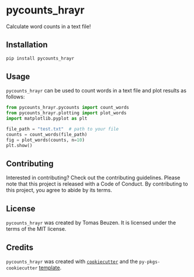 # pycounts_hrayr

Calculate word counts in a text file!

## Installation

```bash
pip install pycounts_hrayr
```

## Usage

`pycounts_hrayr` can be used to count words in a text file and plot results
as follows:

```python
from pycounts_hrayr.pycounts import count_words
from pycounts_hrayr.plotting import plot_words
import matplotlib.pyplot as plt

file_path = "test.txt"  # path to your file
counts = count_words(file_path)
fig = plot_words(counts, n=10)
plt.show()
```

## Contributing

Interested in contributing? Check out the contributing guidelines. 
Please note that this project is released with a Code of Conduct. 
By contributing to this project, you agree to abide by its terms.

## License

`pycounts_hrayr` was created by Tomas Beuzen. It is licensed under the terms
of the MIT license.

## Credits

`pycounts_hrayr` was created with 
[`cookiecutter`](https://cookiecutter.readthedocs.io/en/latest/) and 
the `py-pkgs-cookiecutter` 
[template](https://github.com/py-pkgs/py-pkgs-cookiecutter).
